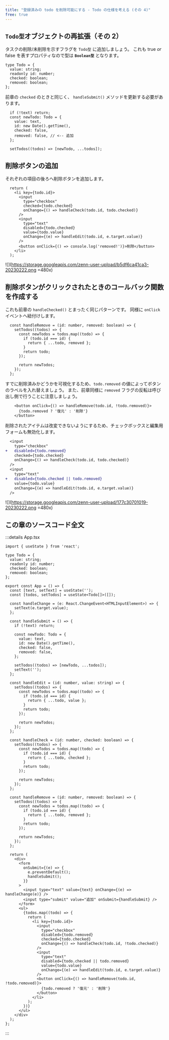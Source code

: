 ```yaml
---
title: "登録済みの todo を削除可能にする - Todo の仕様を考える (その 4)"
free: true
---
```


## `Todo型`オブジェクトの再拡張（その 2）

タスクの削除/未削除を示すフラグを `Todo型` に追加しましょう。
これも true _or_ false を表すプロパティなので型は **`Boolean型`** となります。

```jsx:src/App.tsx
type Todo = {
  value: string;
  readonly id: number;
  checked: boolean;
  removed: boolean;
};
```

前章の `checked` のときと同じく、 `handleSubmit()` メソッドを更新する必要があります。

```jsx:src/App.tsx
  if (!text) return;
  const newTodo: Todo = {
    value: text,
    id: new Date().getTime(),
    checked: false,
    removed: false, // <-- 追加
  };

  setTodos((todos) => [newTodo, ...todos]);
```

## 削除ボタンの追加

それぞれの項目の後ろへ削除ボタンを追加します。

```jsx:App.tsx
  return (
    <li key={todo.id}>
      <input
        type="checkbox"
        checked={todo.checked}
        onChange={() => handleCheck(todo.id, todo.checked)}
      />
      <input
        type="text"
        disabled={todo.checked}
        value={todo.value}
        onChange={(e) => handleEdit(todo.id, e.target.value)}
      />
      <button onClick={() => console.log('removed!')}>削除</button>
    </li>
  );
```

![](https://storage.googleapis.com/zenn-user-upload/b5df6ca41ca3-20230222.png =480x)

## 削除ボタンがクリックされたときのコールバック関数を作成する

これも前章の `handleChecked()` とまったく同じパターンです。
同様に `onClick` イベントへ紐付けします。

```jsx:src/App.tsx
  const handleRemove = (id: number, removed: boolean) => {
    setTodos((todos) => {
      const newTodos = todos.map((todo) => {
        if (todo.id === id) {
          return { ...todo, removed };
        }
        return todo;
      });

      return newTodos;
    });
  };
```

すでに削除済みかどうかを可視化するため、`todo.removed` の値によってボタンのラベルを入れ替えましょう。
また、前章同様に `removed` フラグの反転は呼び出し側で行うことに注意しましょう。

```jsx:src/App.tsx
    <button onClick={() => handleRemove(todo.id, !todo.removed)}>
      {todo.removed ? '復元' : '削除'}
    </button>
```

削除されたアイテムは改変できないようにするため、チェックボックスと編集用フォームも無効化します。

```diff jsx:src/App.tsx
  <input
    type="checkbox"
+   disabled={todo.removed}
    checked={todo.checked}
    onChange={() => handleCheck(todo.id, todo.checked)}
  />
  <input
    type="text"
+   disabled={todo.checked || todo.removed}
    value={todo.value}
    onChange={(e) => handleEdit(todo.id, e.target.value)}
  />
```

![](https://storage.googleapis.com/zenn-user-upload/177c30701019-20230222.png =480x)

## この章のソースコード全文

:::details App.tsx

```tsx:App.tsx
import { useState } from 'react';

type Todo = {
  value: string;
  readonly id: number;
  checked: boolean;
  removed: boolean;
};

export const App = () => {
  const [text, setText] = useState('');
  const [todos, setTodos] = useState<Todo[]>([]);

  const handleChange = (e: React.ChangeEvent<HTMLInputElement>) => {
    setText(e.target.value);
  };

  const handleSubmit = () => {
    if (!text) return;

    const newTodo: Todo = {
      value: text,
      id: new Date().getTime(),
      checked: false,
      removed: false,
    };

    setTodos((todos) => [newTodo, ...todos]);
    setText('');
  };

  const handleEdit = (id: number, value: string) => {
    setTodos((todos) => {
      const newTodos = todos.map((todo) => {
        if (todo.id === id) {
          return { ...todo, value };
        }
        return todo;
      });

      return newTodos;
    });
  };

  const handleCheck = (id: number, checked: boolean) => {
    setTodos((todos) => {
      const newTodos = todos.map((todo) => {
        if (todo.id === id) {
          return { ...todo, checked };
        }
        return todo;
      });

      return newTodos;
    });
  };

  const handleRemove = (id: number, removed: boolean) => {
    setTodos((todos) => {
      const newTodos = todos.map((todo) => {
        if (todo.id === id) {
          return { ...todo, removed };
        }
        return todo;
      });

      return newTodos;
    });
  };

  return (
    <div>
      <form
        onSubmit={(e) => {
          e.preventDefault();
          handleSubmit();
        }}
      >
        <input type="text" value={text} onChange={(e) => handleChange(e)} />
        <input type="submit" value="追加" onSubmit={handleSubmit} />
      </form>
      <ul>
        {todos.map((todo) => {
          return (
            <li key={todo.id}>
              <input
                type="checkbox"
                disabled={todo.removed}
                checked={todo.checked}
                onChange={() => handleCheck(todo.id, !todo.checked)}
              />
              <input
                type="text"
                disabled={todo.checked || todo.removed}
                value={todo.value}
                onChange={(e) => handleEdit(todo.id, e.target.value)}
              />
              <button onClick={() => handleRemove(todo.id, !todo.removed)}>
                {todo.removed ? '復元' : '削除'}
              </button>
            </li>
          );
        })}
      </ul>
    </div>
  );
};
```

:::
